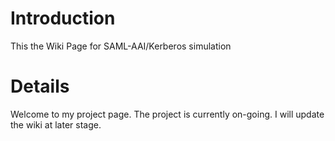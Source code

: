 # Introduction #

This the Wiki Page for SAML-AAI/Kerberos simulation


# Details #

Welcome to my project page. The project is currently on-going. I will update the wiki at later stage.